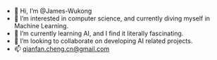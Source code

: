 - 👋 Hi, I’m @James-Wukong
- 👀 I’m interested in computer science, and currently diving myself in Machine Learning.
- 🌱 I’m currently learning AI, and I find it literally fascinating.
- 💞️ I’m looking to collaborate on developing AI related projects.
- 📫 qianfan.cheng.cn@gmail.com

<!---
James-Wukong/James-Wukong is a ✨ special ✨ repository because its `README.md` (this file) appears on your GitHub profile.
You can click the Preview link to take a look at your changes.
--->
